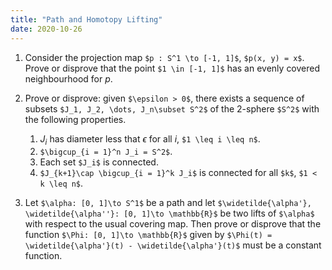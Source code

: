```yaml
---
title: "Path and Homotopy Lifting"
date: 2020-10-26
---
```


1. Consider the projection map `$p : S^1 \to [-1, 1]$`, `$p(x, y) = x$`. Prove or disprove that the point `$1 \in [-1, 1]$` has an evenly covered neighbourhood for $p$.

2. Prove or disprove: given `$\epsilon > 0$`, there exists a sequence of subsets `$J_1, J_2, \dots, J_n\subset S^2$` of the $2$-sphere `$S^2$` with the following properties.
    1. $J_i$ has diameter less that $\epsilon$ for all $i$, `$1 \leq i \leq n$`.
    2. `$\bigcup_{i = 1}^n J_i = S^2$`.
    3. Each set `$J_i$` is connected.
    4. `$J_{k+1}\cap \bigcup_{i = 1}^k J_i$` is connected for all `$k$`, `$1 < k \leq n$`.

3. Let `$\alpha: [0, 1]\to S^1$` be a path and let `$\widetilde{\alpha'}, \widetilde{\alpha''}: [0, 1]\to \mathbb{R}$` be two lifts of `$\alpha$` with respect to the usual covering map. Then prove or disprove that the function `$\Phi: [0, 1]\to \mathbb{R}$` given by `$\Phi(t) = \widetilde{\alpha'}(t) - \widetilde{\alpha'}(t)$` must be a constant function.
